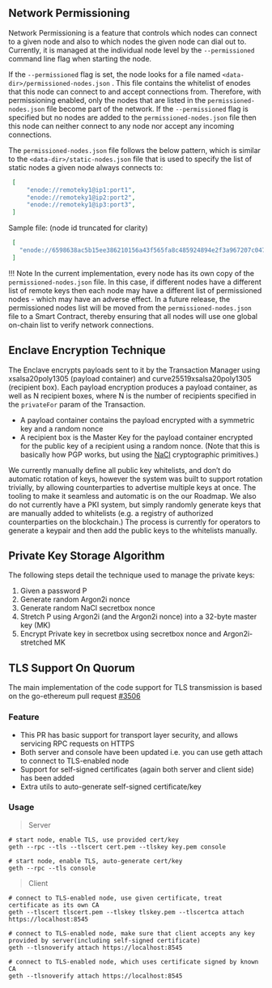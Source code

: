 ## Network Permissioning

Network Permissioning is a feature that controls which nodes can connect to a given node and also to which nodes the given node can dial out to. Currently, it is managed at the individual node level by the `--permissioned` command line flag when starting the node.

If the `--permissioned` flag is set, the node looks for a file named `<data-dir>/permissioned-nodes.json` . This file contains the whitelist of enodes that this node can connect to and accept connections from. Therefore, with permissioning enabled, only the nodes that are listed in the `permissioned-nodes.json` file become part of the network. If the `--permissioned` flag is specified but no nodes are added to the `permissioned-nodes.json` file then this node can neither connect to any node nor accept any incoming connections.

The `permissioned-nodes.json` file follows the below pattern, which is similar to the `<data-dir>/static-nodes.json` file that is used to specify the list of static nodes a given node always connects to:
   ``` json
    [ 
        "enode://remoteky1@ip1:port1",
        "enode://remoteky1@ip2:port2",
        "enode://remoteky1@ip3:port3", 
    ]
   ```
    
Sample file: (node id truncated for clarity)
   ``` json
    [ 
      "enode://6598638ac5b15ee386210156a43f565fa8c485924894e2f3a967207c047470@127.0.0.1:30300",
    ]
   ```

!!! Note
    In the current implementation, every node has its own copy of the `permissioned-nodes.json` file. In this case, if different nodes have a different list of remote keys then each node may have a different list of permissioned nodes - which may have an adverse effect. In a future release, the permissioned nodes list will be moved from the `permissioned-nodes.json` file to a Smart Contract, thereby ensuring that all nodes will use one global on-chain list to verify network connections. 

## Enclave Encryption Technique
The Enclave encrypts payloads sent to it by the Transaction Manager using xsalsa20poly1305 (payload container) and curve25519xsalsa20poly1305 (recipient box). Each payload encryption produces a payload container,  as well as N recipient boxes, where N is the number of recipients specified in the `privateFor` param of the Transaction. 

 * A payload container contains the payload encrypted with a symmetric key and a random nonce
 * A recipient box is the Master Key for the payload container encrypted for the public key of a recipient using a random nonce. (Note that this is basically how PGP works, but using the [NaCl](https://nacl.cr.yp.to/) cryptographic primitives.)

We currently manually define all public key whitelists, and don’t do automatic rotation of keys, however the system was built to support rotation trivially, by allowing counterparties to advertise multiple keys at once. The tooling to make it seamless and automatic is on the our Roadmap.
We also do not currently have a PKI system, but simply randomly generate keys that are manually added to whitelists (e.g. a registry of authorized counterparties on the blockchain.) The process is currently for operators to generate a keypair and then add the public keys to the whitelists manually.

## Private Key Storage Algorithm
The following steps detail the technique used to manage the private keys:

 1. Given a password P
 2. Generate random Argon2i  nonce
 3. Generate random NaCl secretbox  nonce
 4. Stretch P using Argon2i (and the Argon2i nonce) into a 32-byte master key (MK)
 5. Encrypt Private key in secretbox using secretbox nonce and Argon2i-stretched MK


## TLS Support On Quorum
The main implementation of the code support for TLS transmission is based on the go-ethereum pull request [#3506](https://github.com/ethereum/go-ethereum/pull/3506)
### Feature
+ This PR has basic support for transport layer security, and allows servicing RPC requests on HTTPS
+ Both server and console have been updated i.e. you can use geth attach to connect to TLS-enabled node
+ Support for self-signed certificates (again both server and client side) has been added
+ Extra utils to auto-generate self-signed certificate/key

### Usage
>Server
```
# start node, enable TLS, use provided cert/key
geth --rpc --tls --tlscert cert.pem --tlskey key.pem console

# start node, enable TLS, auto-generate cert/key
geth --rpc --tls console
```
>Client
```
# connect to TLS-enabled node, use given certificate, treat certificate as its own CA
geth --tlscert tlscert.pem --tlskey tlskey.pem --tlscertca attach https://localhost:8545

# connect to TLS-enabled node, make sure that client accepts any key provided by server(including self-signed certificate)
geth --tlsnoverify attach https://localhost:8545

# connect to TLS-enabled node, which uses certificate signed by known CA
geth --tlsnoverify attach https://localhost:8545
```